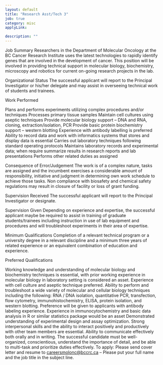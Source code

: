 ```yaml
---
layout: default
title: "Research Asst/Tech 3"
job: true
category: misc
applyLink:

description: ""
---
```

Job Summary
Researchers in the Department of Molecular Oncology at the BC Cancer Research Institute uses the latest technologies to rapidly identify genes that are involved in the development of cancer. This position will be involved in providing technical support in molecular biology, biochemistry, microscopy and robotics for current on-going research projects in the lab.

Organizational Status
The successful applicant will report to the Principal Investigator or his/her delegate and may assist in overseeing technical work of students and trainees.

Work Performed

Plans and performs experiments utilizing complex procedures and/or techniques
Processes primary tissue samples
Maintain cell cultures using aseptic techniques
Provide molecular biology support – DNA and RNA, cloning, extraction/isolation, PCR
Provide basic protein biochemistry support – western blotting
Experience with antibody labelling is preferred
Ability to record data and work with informatics systems that stores and display data is essential
Carries out laboratory techniques following standard operating protocols
Maintains laboratory records and experimental data; when require summarize results in research reports and lab presentations
Performs other related duties as assigned

Consequence of Error/Judgement
The work is of a complex nature, tasks are assigned and the incumbent exercises a considerable amount of responsibility, initiative and judgment in determining own work schedule to achieve those tasks. Non compliance with biosafety and chemical safety regulations may result in closure of facility or loss of grant funding.

Supervision Received
The successful applicant will report to the Principal Investigator or designate.

Supervision Given
Depending on experience and expertise, the successful applicant maybe be required to assist in training of graduate students/trainees including instruction in use of lab equipment and procedures and will troubleshoot experiments in their area of expertise.

Minimum Qualifications
Completion of a relevant technical program or a university degree in a relevant discipline and a minimum three years of related experience or an equivalent combination of education and experience.

 

Preferred Qualifications

Working knowledge and understanding of molecular biology and biochemistry techniques is essential, with prior working experience in molecular biology in laboratory setting is considered an asset.
Experience with cell culture and aseptic technique preferred.
Ability to perform and troubleshoot a wide variety of molecular and cellular biology techniques including the following: RNA / DNA isolation, quantitative PCR, transfection, flow cytometry, immunohistochemistry, ELISA, protein isolation, and western blotting.
Preference will be given to applicants with antibody labeling experience.
Experience in immunocytochemistry and basic data analysis in R or similar statistics package would be an asset
Demonstrated understanding of experimental design and assay optimization.
Strong interpersonal skills and the ability to interact positively and productively with other team members are essential.
Ability to communicate effectively both orally and in writing.
The successful candidate must be well-organized, conscientious, understand the importance of detail, and be able to multi-task and prioritize duties effectively.
To apply: Please send cover letter and resume to careersmolonc@bccrc.ca  – Please put your full name and the job title in the subject line.